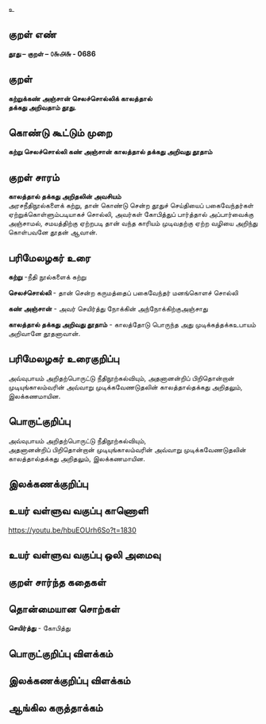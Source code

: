 உ

## குறள் எண் 

**தூது – குறள் – ௦௬௮௬ - 0686**  

## குறள் 

**கற்றுக்கண் அஞ்சான் செலச்சொல்லிக் காலத்தால்  
தக்கது அறிவதாம் தூது.**  

## கொண்டு கூட்டும் முறை

**கற்று செலச்சொல்லி கண் அஞ்சான் காலத்தால் தக்கது அறிவது தூதாம்** 

## குறள் சாரம் 

**காலத்தால் தக்கது அறிதலின் அவசியம்**  
அரசநீதிநூல்களைக் கற்று, தான் கொண்டு சென்ற தூதுச் செய்தியைப் பகைவேந்தர்கள் ஏற்றுக்கொள்ளும்படியாகச் சொல்லி, அவர்கள் கோபித்துப் பார்த்தால் அப்பார்வைக்கு அஞ்சாமல், சமயத்திற்கு ஏற்றபடி தான் வந்த காரியம் முடிவதற்கு ஏற்ற வழியை அறிந்து கொள்பவனே தூதன் ஆவான்.  

## பரிமேலழகர் உரை

**கற்று** -நீதி நூல்களைக் கற்று  

**செலச்சொல்லி** - தான் சென்ற கருமத்தைப் பகைவேந்தர் மனங்கொளச் சொல்லி  

**கண் அஞ்சான்** - அவர் செயிர்த்து நோக்கின் அந்நோக்கிற்குஅஞ்சாது  

**காலத்தால் தக்கது அறிவது தூதாம்** - காலத்தோடு பொருந்த அது முடிக்கத்தக்கஉபாயம் அறிவானே தூதனாவான். 

## பரிமேலழகர் உரைகுறிப்பு   

அவ்வுபாயம் அறிதற்பொருட்டு நீதிநூற்கல்வியும், அதனானன்றிப் பிறிதொன்றான் முடியுங்காலம்வரின் அவ்வாறு முடிக்கவேணடுதலின் காலத்தால்தக்கது அறிதலும், இலக்கணமாயின.    

## பொருட்குறிப்பு 

அவ்வுபாயம் அறிதற்பொருட்டு நீதிநூற்கல்வியும்,  
அதனானன்றிப் பிறிதொன்றான் முடியுங்காலம்வரின் அவ்வாறு முடிக்கவேணடுதலின் காலத்தால்தக்கது அறிதலும், இலக்கணமாயின.      

## இலக்கணக்குறிப்பு  


## உயர் வள்ளுவ வகுப்பு காணொளி

https://youtu.be/hbuEOUrh6So?t=1830 

## உயர் வள்ளுவ வகுப்பு ஒலி அமைவு 

 
## குறள் சார்ந்த கதைகள் 


## தொன்மையான சொற்கள்

**செயிர்த்து** - கோபித்து  

## பொருட்குறிப்பு விளக்கம்


## இலக்கணக்குறிப்பு விளக்கம்


## ஆங்கில கருத்தாக்கம் 


